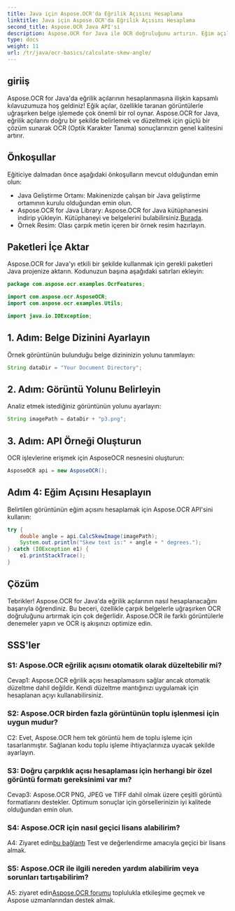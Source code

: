 ```yaml
---
title: Java için Aspose.OCR'da Eğrilik Açısını Hesaplama
linktitle: Java için Aspose.OCR'da Eğrilik Açısını Hesaplama
second_title: Aspose.OCR Java API'si
description: Aspose.OCR for Java ile OCR doğruluğunu artırın. Eğim açılarını adım adım hesaplamayı öğrenin. Belge işlemeyi zahmetsizce geliştirin.
type: docs
weight: 11
url: /tr/java/ocr-basics/calculate-skew-angle/
---
```

## giriiş

Aspose.OCR for Java'da eğrilik açılarının hesaplanmasına ilişkin kapsamlı kılavuzumuza hoş geldiniz! Eğik açılar, özellikle taranan görüntülerle uğraşırken belge işlemede çok önemli bir rol oynar. Aspose.OCR for Java, eğrilik açılarını doğru bir şekilde belirlemek ve düzeltmek için güçlü bir çözüm sunarak OCR (Optik Karakter Tanıma) sonuçlarınızın genel kalitesini artırır.

## Önkoşullar

Eğiticiye dalmadan önce aşağıdaki önkoşulların mevcut olduğundan emin olun:

- Java Geliştirme Ortamı: Makinenizde çalışan bir Java geliştirme ortamının kurulu olduğundan emin olun.
-  Aspose.OCR for Java Library: Aspose.OCR for Java kütüphanesini indirip yükleyin. Kütüphaneyi ve belgelerini bulabilirsiniz.[Burada](https://reference.aspose.com/ocr/java/).
- Örnek Resim: Olası çarpık metin içeren bir örnek resim hazırlayın.

## Paketleri İçe Aktar

Aspose.OCR for Java'yı etkili bir şekilde kullanmak için gerekli paketleri Java projenize aktarın. Kodunuzun başına aşağıdaki satırları ekleyin:

```java
package com.aspose.ocr.examples.OcrFeatures;

import com.aspose.ocr.AsposeOCR;
import com.aspose.ocr.examples.Utils;

import java.io.IOException;
```

## 1. Adım: Belge Dizinini Ayarlayın

Örnek görüntünün bulunduğu belge dizininizin yolunu tanımlayın:

```java
String dataDir = "Your Document Directory";
```

## 2. Adım: Görüntü Yolunu Belirleyin

Analiz etmek istediğiniz görüntünün yolunu ayarlayın:

```java
String imagePath = dataDir + "p3.png";
```

## 3. Adım: API Örneği Oluşturun

OCR işlevlerine erişmek için AsposeOCR nesnesini oluşturun:

```java
AsposeOCR api = new AsposeOCR();
```

## Adım 4: Eğim Açısını Hesaplayın

Belirtilen görüntünün eğim açısını hesaplamak için Aspose.OCR API'sini kullanın:

```java
try {
    double angle = api.CalcSkewImage(imagePath);
    System.out.println("Skew text is:" + angle + " degrees.");
} catch (IOException e1) {
    e1.printStackTrace();
}
```

## Çözüm

Tebrikler! Aspose.OCR for Java'da eğrilik açılarının nasıl hesaplanacağını başarıyla öğrendiniz. Bu beceri, özellikle çarpık belgelerle uğraşırken OCR doğruluğunu artırmak için çok değerlidir. Aspose.OCR ile farklı görüntülerle denemeler yapın ve OCR iş akışınızı optimize edin.

## SSS'ler

### S1: Aspose.OCR eğrilik açısını otomatik olarak düzeltebilir mi?

Cevap1: Aspose.OCR eğrilik açısı hesaplamasını sağlar ancak otomatik düzeltme dahil değildir. Kendi düzeltme mantığınızı uygulamak için hesaplanan açıyı kullanabilirsiniz.

### S2: Aspose.OCR birden fazla görüntünün toplu işlenmesi için uygun mudur?

C2: Evet, Aspose.OCR hem tek görüntü hem de toplu işleme için tasarlanmıştır. Sağlanan kodu toplu işleme ihtiyaçlarınıza uyacak şekilde ayarlayın.

### S3: Doğru çarpıklık açısı hesaplaması için herhangi bir özel görüntü formatı gereksinimi var mı?

Cevap3: Aspose.OCR PNG, JPEG ve TIFF dahil olmak üzere çeşitli görüntü formatlarını destekler. Optimum sonuçlar için görsellerinizin iyi kalitede olduğundan emin olun.

### S4: Aspose.OCR için nasıl geçici lisans alabilirim?

 A4: Ziyaret edin[bu bağlantı](https://purchase.aspose.com/temporary-license/) Test ve değerlendirme amacıyla geçici bir lisans almak.

### S5: Aspose.OCR ile ilgili nereden yardım alabilirim veya sorunları tartışabilirim?

 A5: ziyaret edin[Aspose.OCR forumu](https://forum.aspose.com/c/ocr/16) toplulukla etkileşime geçmek ve Aspose uzmanlarından destek almak.